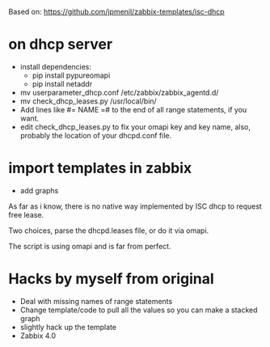 Based on: https://github.com/jpmenil/zabbix-templates/isc-dhcp

# on dhcp server
* install dependencies:
    * pip install pypureomapi
    * pip install netaddr
* mv userparameter_dhcp.conf /etc/zabbix/zabbix_agentd.d/
* mv check_dhcp_leases.py /usr/local/bin/
* Add lines like #= NAME =# to the end of all range statements, if you want.
* edit check_dhcp_leases.py to fix your omapi key and key name, also, probably the location of your dhcpd.conf file.

# import templates in zabbix
* add graphs

As far as i know, there is no native way implemented by ISC dhcp to request free lease.

Two choices, parse the dhcpd.leases file, or do it via omapi.

The script is using omapi and is far from perfect.

# Hacks by myself from original
* Deal with missing names of range statements
* Change template/code to pull all the values so you can make a stacked graph
* slightly hack up the template
* Zabbix 4.0
